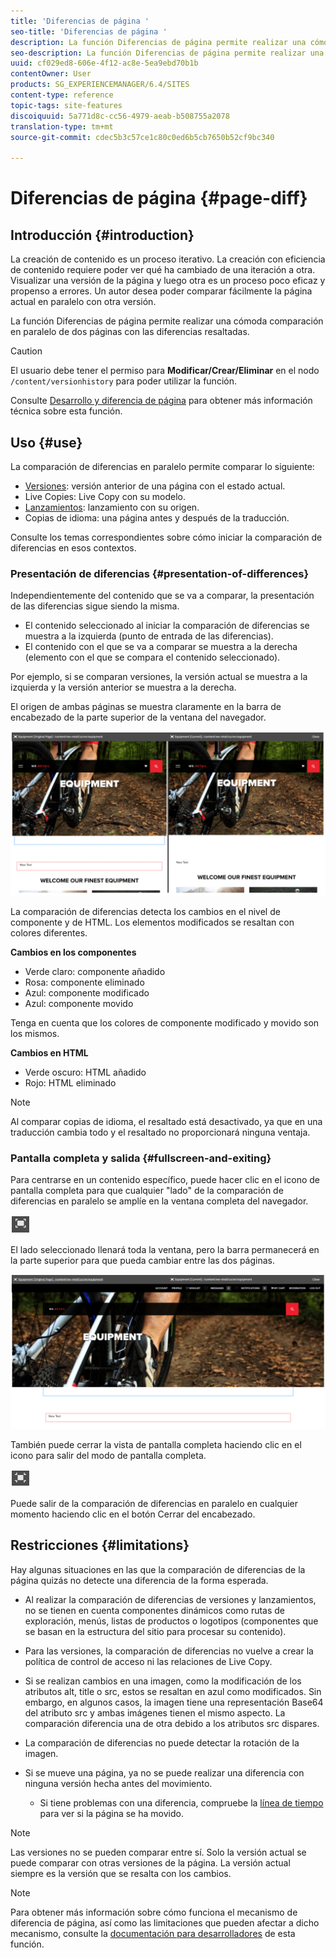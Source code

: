```yaml
---
title: 'Diferencias de página '
seo-title: 'Diferencias de página '
description: La función Diferencias de página permite realizar una cómoda comparación en paralelo de dos páginas con las diferencias resaltadas.
seo-description: La función Diferencias de página permite realizar una cómoda comparación en paralelo de dos páginas con las diferencias resaltadas.
uuid: cf029ed8-606e-4f12-ac8e-5ea9ebd70b1b
contentOwner: User
products: SG_EXPERIENCEMANAGER/6.4/SITES
content-type: reference
topic-tags: site-features
discoiquuid: 5a771d8c-cc56-4979-aeab-b508755a2078
translation-type: tm+mt
source-git-commit: cdec5b3c57ce1c80c0ed6b5cb7650b52cf9bc340

---
```



# Diferencias de página {#page-diff}

## Introducción {#introduction}

La creación de contenido es un proceso iterativo. La creación con eficiencia de contenido requiere poder ver qué ha cambiado de una iteración a otra. Visualizar una versión de la página y luego otra es un proceso poco eficaz y propenso a errores. Un autor desea poder comparar fácilmente la página actual en paralelo con otra versión.

La función Diferencias de página permite realizar una cómoda comparación en paralelo de dos páginas con las diferencias resaltadas.

>[!CAUTION]
>
>El usuario debe tener el permiso para **Modificar/Crear/Eliminar** en el nodo `/content/versionhistory` para poder utilizar la función.
>
>Consulte [Desarrollo y diferencia de página](/help/sites-developing/pagediff.md#operation-details) para obtener más información técnica sobre esta función.

## Uso {#use}

La comparación de diferencias en paralelo permite comparar lo siguiente:

* [Versiones](/help/sites-authoring/working-with-page-versions.md#comparing-a-version-with-current-page): versión anterior de una página con el estado actual.
* [](/help/sites-administering/msm-livecopy.md#comparing-a-live-copy-page-with-a-blueprint-page)Live Copies: Live Copy con su modelo.
* [Lanzamientos](/help/sites-authoring/launches-editing.md#comparing-a-launch-page-to-its-source-page): lanzamiento con su origen.
* [](/help/sites-administering/tc-manage.md#comparing-language-copies)Copias de idioma: una página antes y después de la traducción.

Consulte los temas correspondientes sobre cómo iniciar la comparación de diferencias en esos contextos.

### Presentación de diferencias  {#presentation-of-differences}

Independientemente del contenido que se va a comparar, la presentación de las diferencias sigue siendo la misma.

* El contenido seleccionado al iniciar la comparación de diferencias se muestra a la izquierda (punto de entrada de las diferencias).
* El contenido con el que se va a comparar se muestra a la derecha (elemento con el que se compara el contenido seleccionado).

Por ejemplo, si se comparan versiones, la versión actual se muestra a la izquierda y la versión anterior se muestra a la derecha.

El origen de ambas páginas se muestra claramente en la barra de encabezado de la parte superior de la ventana del navegador.

![chlimage_1-355](assets/chlimage_1-355.png)

La comparación de diferencias detecta los cambios en el nivel de componente y de HTML. Los elementos modificados se resaltan con colores diferentes.

**Cambios en los componentes** 

* Verde claro: componente añadido
* Rosa: componente eliminado
* Azul: componente modificado
* Azul: componente movido

Tenga en cuenta que los colores de componente modificado y movido son los mismos.

**Cambios en HTML** 

* Verde oscuro: HTML añadido
* Rojo: HTML eliminado

>[!NOTE]
>
>Al comparar copias de idioma, el resaltado está desactivado, ya que en una traducción cambia todo y el resaltado no proporcionará ninguna ventaja.

### Pantalla completa y salida  {#fullscreen-and-exiting}

Para centrarse en un contenido específico, puede hacer clic en el icono de pantalla completa para que cualquier &quot;lado&quot; de la comparación de diferencias en paralelo se amplíe en la ventana completa del navegador.

![](do-not-localize/chlimage_1-24.png)

El lado seleccionado llenará toda la ventana, pero la barra permanecerá en la parte superior para que pueda cambiar entre las dos páginas.

![chlimage_1-356](assets/chlimage_1-356.png)

También puede cerrar la vista de pantalla completa haciendo clic en el icono para salir del modo de pantalla completa.

![](do-not-localize/chlimage_1-25.png)

Puede salir de la comparación de diferencias en paralelo en cualquier momento haciendo clic en el botón Cerrar del encabezado.

## Restricciones  {#limitations}

Hay algunas situaciones en las que la comparación de diferencias de la página quizás no detecte una diferencia de la forma esperada.

* Al realizar la comparación de diferencias de versiones y lanzamientos, no se tienen en cuenta componentes dinámicos como rutas de exploración, menús, listas de productos o logotipos (componentes que se basan en la estructura del sitio para procesar su contenido).
* Para las versiones, la comparación de diferencias no vuelve a crear la política de control de acceso ni las relaciones de Live Copy.
* Si se realizan cambios en una imagen, como la modificación de los atributos alt, title o src, estos se resaltan en azul como modificados. Sin embargo, en algunos casos, la imagen tiene una representación Base64 del atributo src y ambas imágenes tienen el mismo aspecto. La comparación diferencia una de otra debido a los atributos src dispares.
* La comparación de diferencias no puede detectar la rotación de la imagen.
* Si se mueve una página, ya no se puede realizar una diferencia con ninguna versión hecha antes del movimiento.

   * Si tiene problemas con una diferencia, compruebe la [línea de tiempo](/help/sites-authoring/basic-handling.md#timeline) para ver si la página se ha movido.

>[!NOTE]
>
>Las versiones no se pueden comparar entre sí. Solo la versión actual se puede comparar con otras versiones de la página. La versión actual siempre es la versión que se resalta con los cambios.

>[!NOTE]
>
>Para obtener más información sobre cómo funciona el mecanismo de diferencia de página, así como las limitaciones que pueden afectar a dicho mecanismo, consulte la [documentación para desarrolladores](/help/sites-developing/pagediff.md) de esta función.

